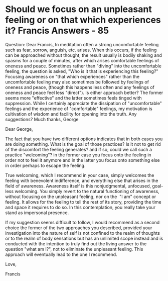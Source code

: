 # Should we focus on an unpleasant feeling or on that which experiences it? Francis Answers - 85

Question: Dear Francis, In meditation often a strong uncomfortable feeling such as fear, sorrow, anguish, etc. arises. When this occurs, if the feeling can be approached without thought, the result usually is bodily shaking and spasms for a couple of minutes, after which arises comfortable feelings of oneness and peace. Sometimes rather than &quot;diving&quot; into the uncomfortable feeling, the question is asked, &quot;Who is it that is experiencing this feeling?&quot; Focusing awareness on &quot;that which experiences&quot; rather than the uncomfortable feeling may also sometimes be followed by feelings of oneness and peace, (though this happens less often and any feelings of oneness and peace feel less &quot;direct&quot;). Is either approach better? The former seems more &quot;effective&quot; and the latter sometimes feels tinged with suppression. While I certainly appreciate the dissipation of &quot;uncomfortable&quot; feelings and the experience of &quot;comfortable&quot; feelings, my motivation is cultivation of wisdom and facility for opening into the truth. Any suggestions? Much thanks, George

Dear George,

The fact that you have two different options indicates that in both cases you are doing something. What is the goal of those practices? Is it not to get rid of the discomfort the feeling generates? and if so, could we call such a practice &quot;welcoming&quot;? in the former case you focus onto the feeling in order not to feel it anymore and in the latter you focus onto something else in order perhaps to escape the feeling.&nbsp;

True welcoming, which I recommend in your case, simply welcomes the feeling with benevolent indifference, and everything else that arises in the field of awareness. Awareness itself is this nonjudgmental, unfocused, goal-less welcoming. You simply revert to the natural functioning of awareness, without focusing on the unpleasant feeling, nor on the&nbsp; &quot;I am&quot; concept or feeling. It allows for the feeling to tell the rest of its story, providing the time and space it requires to do so. In this contemplation, you really take your stand as impersonal presence.&nbsp;

If my suggestion seems difficult to follow, I would recommend as a second choice the former of the two approaches you described, provided your investigation into the nature of self is not confined to the realm of thoughts or to the realm of body sensations but has an unlimited scope instead and is conducted with the intention to truly find out the living answer to the question &quot;what am I?&quot;, not to eliminate the unpleasant feeling. This approach will eventually lead to the one I recommend.

Love,

Francis




